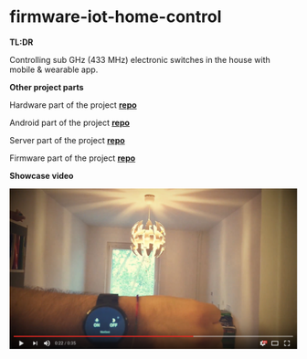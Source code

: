 # firmware-iot-home-control

**TL:DR**

Controlling sub GHz (433 MHz) electronic switches in the house with mobile &amp; wearable app.


**Other project parts**


Hardware part of the project [**repo**](https://github.com/SmbatYeranyan/hardware-iot-home-control)

Android part of the project [**repo**](https://github.com/bernardpletikosa/android-iot-home-control)

Server part of the project [**repo**](https://github.com/SmbatYeranyan/nodejs-iot-home-control)

Firmware part of the project [**repo**](https://github.com/SmbatYeranyan/firmware-iot-home-control)

**Showcase video**

[![Showcase](video_tmb.png)](https://youtu.be/a7YZduo_jgk "Home Ctrl showcase")


